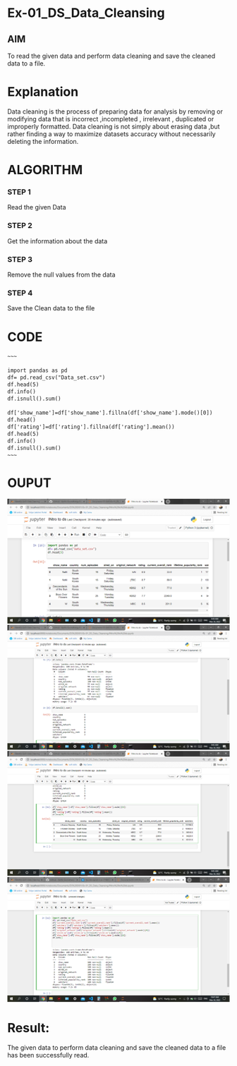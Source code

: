 # Ex-01_DS_Data_Cleansing


## AIM
To read the given data and perform data cleaning and save the cleaned data to a file. 

# Explanation
Data cleaning is the process of preparing data for analysis by removing or modifying data that is incorrect ,incompleted , irrelevant , duplicated or improperly formatted. 
Data cleaning is not simply about erasing data ,but rather finding a way to maximize datasets accuracy without necessarily deleting the information. 

# ALGORITHM
### STEP 1
Read the given Data
### STEP 2
Get the information about the data
### STEP 3
Remove the null values from the data
### STEP 4
Save the Clean data to the file


# CODE
```
~~~

import pandas as pd
df= pd.read_csv("Data_set.csv")
df.head(5)
df.info()
df.isnull().sum()

df['show_name']=df['show_name'].fillna(df['show_name'].mode()[0])
df.head()
df['rating']=df['rating'].fillna(df['rating'].mean())
df.head(5)
df.info()
df.isnull().sum()
~~~
```
# OUPUT
![output01](./output01.png)
![output02](./output02.png)
![output3](./output03.png)
![output4](./output04.png)

# Result:
The given data to perform data cleaning and save the cleaned data to a file has been successfully read.

